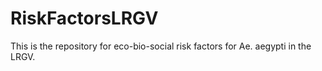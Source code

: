 # RiskFactorsLRGV
This is the repository for eco-bio-social risk factors for Ae. aegypti in the LRGV. 
